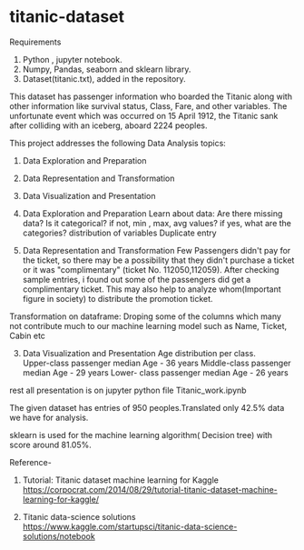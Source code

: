 # titanic-dataset

Requirements
1. Python , jupyter notebook.
2. Numpy, Pandas, seaborn and sklearn library.
3. Dataset(titanic.txt), added in the repository.


This dataset has passenger information who boarded the Titanic along with other information like survival status, Class, Fare, and other variables. 
The unfortunate event which was occurred on 15 April 1912, the Titanic sank after colliding with an iceberg, aboard 2224 peoples. 

This project addresses the following Data Analysis topics:
1. Data Exploration and Preparation
2. Data Representation and Transformation
3. Data Visualization and Presentation 

1. Data Exploration and Preparation
Learn about data:
 Are there missing data?
 Is it categorical? if not, min , max, avg values? if yes, what are the categories?
 distribution of variables
 Duplicate entry
 
2. Data Representation and Transformation
Few Passengers didn't pay for the ticket, so there may be a possibility that they didn't purchase a ticket or it was "complimentary" (ticket No. 112050,112059). After checking sample entries, i found out some of the passengers did get a complimentary ticket. This may also help to analyze whom(Important figure in society) to distribute the promotion ticket. 

Transformation on dataframe:
Droping some of the columns which many not contribute much to our machine learning model such as Name, Ticket, Cabin etc

3. Data Visualization and Presentation 
Age distribution per class.  
Upper-class passenger median Age - 36 years 
Middle-class passenger median Age - 29 years 
Lower- class passenger median Age - 26 years

rest all presentation is on jupyter python file Titanic_work.ipynb

The given dataset has entries of 950 peoples.Translated only 42.5% data we have for analysis.

sklearn is used for the machine learning algorithm( Decision tree) with score around 81.05%.

Reference-
1. Tutorial: Titanic dataset machine learning for Kaggle
https://corpocrat.com/2014/08/29/tutorial-titanic-dataset-machine-learning-for-kaggle/ 
 
2. Titanic data-science solutions
https://www.kaggle.com/startupsci/titanic-data-science-solutions/notebook 
